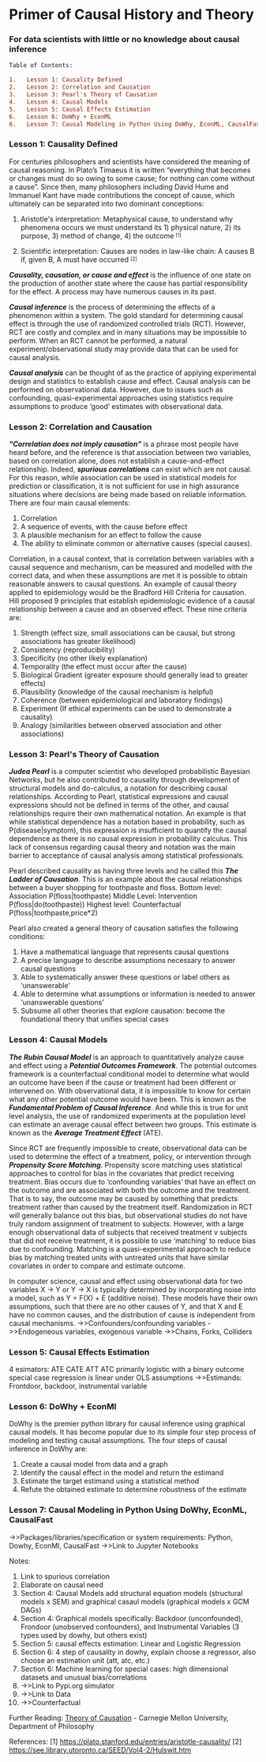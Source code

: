 # Primer of Causal History and Theory
### For data scientists with little or no knowledge about causal inference
```diff
Table of Contents:

1.   Lesson 1: Causality Defined
2.   Lesson 2: Correlation and Causation
3.   Lesson 3: Pearl's Theory of Causation
4.   Lesson 4: Causal Models
5.   Lesson 5: Causal Effects Estimation
6.   Lesson 6: DoWhy + EconML
6.   Lesson 7: Causal Modeling in Python Using DoWhy, EconML, CausalFast
```
### Lesson 1: Causality Defined

For centuries philosophers and scientists have considered the meaning of causal reasoning. In Plato’s Timaeus it is written “everything that becomes or changes must do so owing to some cause; for nothing can come without a cause”. Since then, many philosophers including David Hume and Immanuel Kant have made contributions the concept of cause, which ultimately can be separated into two dominant conceptions:
1.	Aristotle's interpretation: Metaphysical cause, to understand why phenomena occurs we must understand its 1) physical nature, 2) its purpose, 3) method of change, 4) the outcome <sup><sub>[1]</sup></sub>
2)	Scientific interpretation: Causes are nodes in law-like chain: A causes B if, given B, A must have occurred <sup><sub>[2]</sup></sub>

**_Causality, causation, or cause and effect_** is the influence of one state on the production of another state where the cause has partial responsibility for the effect. A process may have numerous causes in its past.

**_Causal inference_** is the process of determining the effects of a phenomenon within a system. The gold standard for determining causal effect is through the use of randomized controlled trials (RCT). However, RCT are costly and complex and in many situations may be impossible to perform. When an RCT cannot be performed, a natural experiment/observational study may provide data that can be used for causal analysis.

**_Causal analysis_** can be thought of as the practice of applying experimental design and statistics to establish cause and effect. Causal analysis can be performed on observational data. However, due to issues such as confounding, quasi-experimental approaches using statistics require assumptions to produce ‘good’ estimates with observational data.

### Lesson 2: Correlation and Causation
**_"Correlation does not imply causation"_** is a phrase most people have heard before, and the reference is that association between two variables, based on correlation alone, does not establish a cause-and-effect relationship. Indeed, **_spurious correlations_** can exist which are not causal. For this reason, while association can be used in statistical models for prediction or classification, it is not sufficient for use in high assurance situations where decisions are being made based on reliable information.  There are four main causal elements: 
1.  Correlation
2.  A sequence of events, with the cause before effect
3.  A plausible mechanism for an effect to follow the cause
4.  The ability to eliminate common or alternative causes (special causes).

Correlation, in a causal context, that is correlation between variables with a causal sequence and mechanism, can be measured and modelled with the correct data, and when these assumptions are met it is possible to obtain reasonable answers to causal questions. An example of causal theory applied to epidemiology would be the Bradford Hill Criteria for causation.  Hill proposed 9 principles that establish epidemiologic evidence of a causal relationship between a cause and an observed effect. These nine criteria are:
1.  Strength (effect size, small associations can be causal, but strong associations has greater likelihood)
2.  Consistency (reproducibility)
3.  Specificity (no other likely explanation)
4.  Temporality (the effect must occur after the cause)
5.  Biological Gradient (greater exposure should generally lead to greater effects)
6.  Plausibility (knowledge of the causal mechanism is helpful)
7.  Coherence (between epidemiological and laboratory findings)
8.  Experiment (If ethical experiments can be used to demonstrate a causality)
9.  Analogy (similarities between observed association and other associations)

### Lesson 3: Pearl's Theory of Causation
**_Judea Pearl_** is a computer scientist who developed probabilistic Bayesian Networks, but he also contributed to causality through development of structural models and do-calculus, a notation for describing causal relationships. According to Pearl, statistical expressions and causal expressions should not be defined in terms of the other, and causal relationships require their own mathematical notation. An example is that while statistical dependence has a notation based in probability, such as P(disease|symptom), this expression is insufficient to quantify the causal dependence as there is no causal expression in probability calculus. This lack of consensus regarding causal theory and notation was the main barrier to acceptance of causal analysis among statistical professionals.

Pearl described causality as having three levels and he called this **_The Ladder of Causation_**.
This is an example about the causal relationships between a buyer shopping for toothpaste and floss.
Bottom level: Association P(floss|toothpaste)
Middle Level: Intervention P(floss|do(toothpaste))
Highest level: Counterfactual P(floss|toothpaste,price*2)

Pearl also created a general theory of causation satisfies the following conditions:
1.  Have a mathematical language that represents causal questions
2.  A precise language to describe assumptions necessary to answer causal questions
3.  Able to systematically answer these questions or label others as ‘unanswerable’
4.  Able to determine what assumptions or information is needed to answer ‘unanswerable questions’
5.  Subsume all other theories that explore causation: become the foundational theory that unifies special cases

### Lesson 4: Causal Models
**_The Rubin Causal Model_** is an approach to quantitatively analyze cause and effect using a **_Potential Outcomes Framework_**. The potential outcomes framework is a counterfactual conditional model to determine what would an outcome have been if the cause or treatment had been different or intervened on. With observational data, it is impossible to know for certain what any other potential outcome would have been. This is known as the **_Fundamental Problem of Causal Inference_**. And while this is true for unit level analysis, the use of randomized experiments at the population level can estimate an average causal effect between two groups. This estimate is known as the **_Average Treatment Effect_** (ATE).

Since RCT are frequently impossible to create, observational data can be used to determine the effect of a treatment, policy, or intervention through **_Propensity Score Matching_**. Propensity score matching uses statistical approaches to control for bias in the covariates that predict receiving treatment. Bias occurs due to ‘confounding variables’ that have an effect on the outcome and are associated with both the outcome and the treatment. That is to say, the outcome may be caused by something that predicts treatment rather than caused by the treatment itself. Randomization in RCT will generally balance out this bias, but observational studies do not have truly random assignment of treatment to subjects. However, with a large enough observational data of subjects that received treatment v subjects that did not receive treatment, it is possible to use ‘matching’ to reduce bias due to confounding. Matching is a quasi-experimental approach to reduce bias by matching treated units with untreated units that have similar covariates in order to compare and estimate outcome. 

In computer science, causal and effect using observational data for two variables X -> Y or Y -> X is typically determined by incorporating noise into a model, such as Y = F(X) + E (additive noise). These models have their own assumptions, such that there are no other causes of Y, and that X and E have no common causes, and the distribution of cause is independent from causal mechanisms. 
->>Confounders/confounding variables
->>Endogeneous variables, exogenous variable
->>Chains, Forks, Colliders

### Lesson 5: Causal Effects Estimation
4 esimators: ATE CATE ATT ATC
primarily logistic with a binary outcome
special case regression is linear under OLS assumptions
->>Estimands: Frontdoor, backdoor, instrumental variable

### Lesson 6: DoWhy + EconMl
DoWhy is the premier python library for causal inference using graphical causal models. It has become popular due to its simple four step process of modeling and testing causal assumptions. The four steps of causal inference in DoWhy are:
1)	Create a causal model from data and a graph
2)	Identify the causal effect in the model and return the estimand
3)	Estimate the target estimand using a statistical method
4)	Refute the obtained estimate to determine robustness of the estimate

### Lesson 7: Causal Modeling in Python Using DoWhy, EconML, CausalFast
->>Packages/libraries/specification or system requirements: Python, Dowhy, EconMl, CausalFast
->>Link to Jupyter Notebooks



Notes: 
1) Link to spurious correlation
2) Elaborate on causal need
3) Section 4: Causal Models add structural equation models (structural models x SEM) and graphical casaul models (graphical models x GCM DAGs)
4) Section 4: Graphical models specifically: Backdoor (unconfounded), Frondoor (unobserved confounders), and Instrumental Variables  (3 types used by dowhy, but others exist)
5) Section 5: causal effects estimation: Linear and Logistic Regression
6) Section 6: 4 step of causality in dowhy, explain choose a regressor, also choose an estimation unit (att, atc, etc.)
7) Section 6: Machine learning for special cases: high dimensional datasets and unusual bias/correlations 
8) ->>Link to Pypi.org simulator
9) ->>Link to Data
10) ->>Counterfactual


Further Reading:
 [Theory of Causation](https://www.cmu.edu/dietrich/philosophy/research/areas/science-methodology/theory-of-causation.html) - Carnegie Mellon University, Department of Philosophy


 References:
 [1] https://plato.stanford.edu/entries/aristotle-causality/
 [2] https://see.library.utoronto.ca/SEED/Vol4-2/Hulswit.htm
